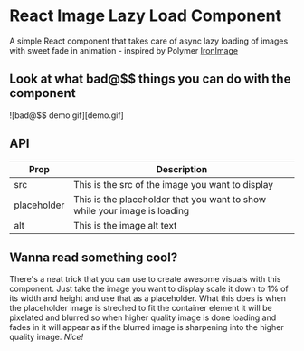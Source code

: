 # React Image Lazy Load Component

A simple React component that takes care of async lazy loading of images with sweet fade in animation - inspired by Polymer [IronImage](https://www.webcomponents.org/element/PolymerElements/iron-image)

## Look at what bad@$$ things you can do with the component
![bad@$$ demo gif][demo.gif]

## API

Prop        | Description
--- | --- 
src         | This is the src of the image you want to display 
placeholder | This is the placeholder that you want to show while your image is loading 
alt         | This is the image alt text 

## Wanna read something cool?

There's a neat trick that you can use to create awesome visuals with this component. Just take the image you want to display scale it down to 1% of its width and height and use that as a placeholder. What this does is when the placeholder image is streched to fit the container element it will be pixelated and blurred so when higher quality image is done loading and fades in it will appear as if the blurred image is sharpening into the higher quality image. *Nice!*